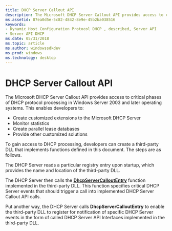 ```yaml
---
title: DHCP Server Callout API
description: The Microsoft DHCP Server Callout API provides access to critical phases of DHCP protocol processing in Windows Server 2003 and later operating systems.
ms.assetid: 87ea0d5e-5c82-4842-8e9e-45b2ba038516
keywords:
- Dynamic Host Configuration Protocol DHCP , described, Server API
- Server API DHCP
ms.date: 05/31/2018
ms.topic: article
ms.author: windowssdkdev
ms.prod: windows
ms.technology: desktop
---
```


# DHCP Server Callout API

The Microsoft DHCP Server Callout API provides access to critical phases of DHCP protocol processing in Windows Server 2003 and later operating systems. This enables developers to:

-   Create customized extensions to the Microsoft DHCP Server
-   Monitor statistics
-   Create parallel lease databases
-   Provide other customized solutions

To gain access to DHCP processing, developers can create a third-party DLL that implements functions defined in this document. The steps are as follows.

The DHCP Server reads a particular registry entry upon startup, which provides the name and location of the third-party DLL.

The DHCP Server then calls the [**DhcpServerCalloutEntry**](/windows/previous-versions/Dhcpssdk/nc-dhcpssdk-lpdhcp_entry_point_func?branch=master) function implemented in the third-party DLL. This function specifies critical DHCP Server events that should trigger a call into implemented DHCP Server Callout API calls.

Put another way, the DHCP Server calls **DhcpServerCalloutEntry** to enable the third-party DLL to register for notification of specific DHCP Server events in the form of called DHCP Server API Interfaces implemented in the third-party DLL.

 

 




